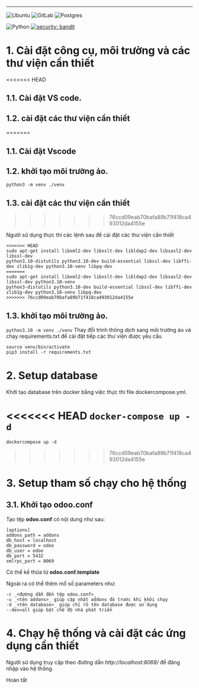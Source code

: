 ---
![Ubuntu](https://img.shields.io/badge/Ubuntu-E95420?style=for-the-badge&logo=ubuntu&logoColor=white)
![GitLab](https://img.shields.io/badge/gitlab-%23181717.svg?style=for-the-badge&logo=gitlab&logoColor=white)
![Postgres](https://img.shields.io/badge/postgres-%23316192.svg?style=for-the-badge&logo=postgresql&logoColor=white)

![Python](https://img.shields.io/badge/python-v3.8+-blue.svg)
[![security: bandit](https://img.shields.io/badge/security-bandit-yellow.svg)](https://github.com/PyCQA/bandit)



# 1. Cài đặt công cụ, môi trường và các thư viện cần thiết

<<<<<<< HEAD
## 1.1. Cài đặt VS code.

## 1.2. cài đặt các thư viện cần thiết
=======
## 1.1. Cài đặt Vscode

## 1.2. khởi tạo môi trường ảo.

`python3 -m venv ./venv`

## 1.3. cài đặt các thư viện cần thiết
>>>>>>> 76ccd09eab70bafa89b71f418ca493012da4155e

Người sử dụng thực thi các lệnh sau đề cài đặt các thư viện cần thiết

```
<<<<<<< HEAD
sudo apt-get install libxml2-dev libxslt-dev libldap2-dev libsasl2-dev libssl-dev
python3.10-distutils python3.10-dev build-essential libssl-dev libffi-dev zlib1g-dev python3.10-venv libpq-dev
=======
sudo apt-get install libxml2-dev libxslt-dev libldap2-dev libsasl2-dev libssl-dev python3.10-venv
python3-distutils python3.10-dev build-essential libssl-dev libffi-dev zlib1g-dev python3.10-venv libpq-dev
>>>>>>> 76ccd09eab70bafa89b71f418ca493012da4155e
```
## 1.3. khởi tạo môi trường ảo.

`python3.10 -m venv ./venv`
Thay đổi trình thông dịch sang môi trường ảo và chạy requirements.txt để cài đặt tiếp các thư viện được yêu cầu

```
source venv/bin/activate
pip3 install -r requirements.txt
```

# 2. Setup database

Khởi tạo database trên docker bằng việc thực thi file dockercompose.yml.

<<<<<<< HEAD
`docker-compose up -d`
=======
`dockercompose up -d`
>>>>>>> 76ccd09eab70bafa89b71f418ca493012da4155e

# 3. Setup tham số chạy cho hệ thống

## 3.1. Khởi tạo odoo.conf

Tạo tệp **odoo.conf** có nội dung như sau:

```
[options]
addons_path = addons
db_host = localhost
db_password = odoo
db_user = odoo
db_port = 5432
xmlrpc_port = 8069
```
Có thể kế thừa từ **odoo.conf.template**

Ngoài ra có thể thêm mổ số parameters như:

```
-c _<đường dẫn đến tệp odoo.conf>_
-u _<tên addons>_ giúp cập nhật addons đó trước khi khởi chạy
-d _<tên database>_ giúp chỉ rõ tên database được sử dụng
--dev=all giúp bật chế độ nhà phát triển 
```

# 4. Chạy hệ thống và cài đặt các ứng dụng cần thiết

Người sử dụng truy cập theo đường dẫn _http://localhost:8069/_ để đăng nhập vào hệ thống.

Hoàn tất
    
